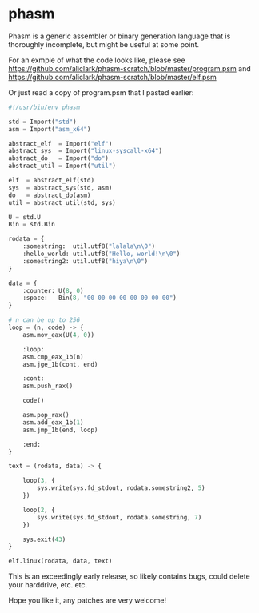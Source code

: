 # phasm
Phasm is a generic assembler or binary generation language that is
thoroughly incomplete, but might be useful at some point.

For an exmple of what the code looks like, please see
https://github.com/aliclark/phasm-scratch/blob/master/program.psm
and
https://github.com/aliclark/phasm-scratch/blob/master/elf.psm

Or just read a copy of program.psm that I pasted earlier:

```python
#!/usr/bin/env phasm

std = Import("std")
asm = Import("asm_x64")

abstract_elf  = Import("elf")
abstract_sys  = Import("linux-syscall-x64")
abstract_do   = Import("do")
abstract_util = Import("util")

elf  = abstract_elf(std)
sys  = abstract_sys(std, asm)
do   = abstract_do(asm)
util = abstract_util(std, sys)

U = std.U
Bin = std.Bin

rodata = {
    :somestring:  util.utf8("lalala\n\0")
    :hello_world: util.utf8("Hello, world!\n\0")
    :somestring2: util.utf8("hiya\n\0")
}

data = {
    :counter: U(8, 0)
    :space:   Bin(8, "00 00 00 00 00 00 00 00")
}

# n can be up to 256
loop = (n, code) -> {
    asm.mov_eax(U(4, 0))

    :loop:
    asm.cmp_eax_1b(n)
    asm.jge_1b(cont, end)

    :cont:
    asm.push_rax()

    code()

    asm.pop_rax()
    asm.add_eax_1b(1)
    asm.jmp_1b(end, loop)

    :end:
}

text = (rodata, data) -> {

    loop(3, {
        sys.write(sys.fd_stdout, rodata.somestring2, 5)
    })

    loop(2, {
        sys.write(sys.fd_stdout, rodata.somestring, 7)
    })

    sys.exit(43)
}

elf.linux(rodata, data, text)
```

This is an exceedingly early release, so likely contains bugs, could
delete your harddrive, etc. etc.

Hope you like it, any patches are very welcome!
